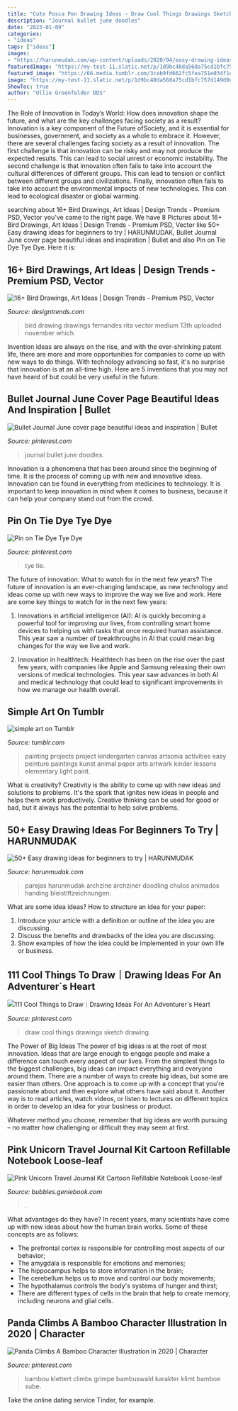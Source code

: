 ```yaml
---
title: "Cute Posca Pen Drawing Ideas ~ Draw Cool Things Drawings Sketch Drawing"
description: "Journal bullet june doodles"
date: "2023-01-09"
categories:
- "ideas"
tags: ["ideas"]
images:
- "https://harunmudak.com/wp-content/uploads/2020/04/easy-drawing-ideas-for-beginners-34-577x1024.jpg"
featuredImage: "https://my-test-11.slatic.net/p/1d9bc48da568a75cd1bfc757d149d0cd.jpg"
featured_image: "https://66.media.tumblr.com/3ceb9fd662fc5fea751e034f1e49e70f/tumblr_nvk884m28p1qzhw90o1_500.jpg"
image: "https://my-test-11.slatic.net/p/1d9bc48da568a75cd1bfc757d149d0cd.jpg"
ShowToc: true
author: "Ollie Greenfelder DDS"
---
```



The Role of Innovation in Today’s World: How does innovation shape the future, and what are the key challenges facing society as a result?
Innovation is a key component of the Future ofSociety, and it is essential for businesses, government, and society as a whole to embrace it. However, there are several challenges facing society as a result of innovation. The first challenge is that innovation can be risky and may not produce the expected results. This can lead to social unrest or economic instability. The second challenge is that innovation often fails to take into account the cultural differences of different groups. This can lead to tension or conflict between different groups and civilizations. Finally, innovation often fails to take into account the environmental impacts of new technologies. This can lead to ecological disaster or global warming.

	

		
searching about 16+ Bird Drawings, Art Ideas | Design Trends - Premium PSD, Vector you've came to the right page. We have 8 Pictures about 16+ Bird Drawings, Art Ideas | Design Trends - Premium PSD, Vector like 50+ Easy drawing ideas for beginners to try | HARUNMUDAK, Bullet Journal June cover page beautiful ideas and inspiration | Bullet and also Pin on Tie Dye Tye Dye. Here it is:
		
    
## 16+ Bird Drawings, Art Ideas | Design Trends - Premium PSD, Vector

<img loading=lazy src="https://images.designtrends.com/wp-content/uploads/2016/11/19172442/Cute-Blue-Bird-Drawing.jpg" onerror="this.onerror=null;this.src='https://tse2.mm.bing.net/th?id=OIP.eNQvplmH4bC4TZzfU8d5zgHaKP&amp;pid=15.1';" alt="16+ Bird Drawings, Art Ideas | Design Trends - Premium PSD, Vector">

_Source: designtrends.com_

>bird drawing drawings fernandes rita vector medium 13th uploaded november which. 

	

Invention ideas are always on the rise, and with the ever-shrinking patent life, there are more and more opportunities for companies to come up with new ways to do things. With technology advancing so fast, it's no surprise that innovation is at an all-time high. Here are 5 inventions that you may not have heard of but could be very useful in the future.

    
## Bullet Journal June Cover Page Beautiful Ideas And Inspiration | Bullet

<img loading=lazy src="https://i.pinimg.com/736x/c4/56/e7/c456e70e5584c50bffd0b23492c2934e.jpg" onerror="this.onerror=null;this.src='https://tse2.mm.bing.net/th?id=OIP.KIiUf_4cNelJa6dQhdHqvAHaJ3&amp;pid=15.1';" alt="Bullet Journal June cover page beautiful ideas and inspiration | Bullet">

_Source: pinterest.com_

>journal bullet june doodles. 

	

Innovation is a phenomena that has been around since the beginning of time. It is the process of coming up with new and innovative ideas. Innovation can be found in everything from medicines to technology. It is important to keep innovation in mind when it comes to business, because it can help your company stand out from the crowd.

    
## Pin On Tie Dye Tye Dye

<img loading=lazy src="https://i.pinimg.com/736x/69/32/15/693215a5f26a380d5c54154b7a9c7c2f.jpg" onerror="this.onerror=null;this.src='https://tse1.mm.bing.net/th?id=OIP.wRcTHMMzKmMILt5oC_EeygHaMu&amp;pid=15.1';" alt="Pin on Tie Dye Tye Dye">

_Source: pinterest.com_

>tye tie. 

	

The future of innovation: What to watch for in the next few years?
The future of innovation is an ever-changing landscape, as new technology and ideas come up with new ways to improve the way we live and work. Here are some key things to watch for in the next few years: 
1. Innovations in artificial intelligence (AI): AI is quickly becoming a powerful tool for improving our lives, from controlling smart home devices to helping us with tasks that once required human assistance. This year saw a number of breakthroughs in AI that could mean big changes for the way we live and work. 

2. Innovation in healthtech: Healthtech has been on the rise over the past few years, with companies like Apple and Samsung releasing their own versions of medical technologies. This year saw advances in both AI and medical technology that could lead to significant improvements in how we manage our health overall. 


    
## Simple Art On Tumblr

<img loading=lazy src="https://66.media.tumblr.com/3ceb9fd662fc5fea751e034f1e49e70f/tumblr_nvk884m28p1qzhw90o1_500.jpg" onerror="this.onerror=null;this.src='https://tse3.mm.bing.net/th?id=OIP.D4g9yPvjekk8FymN-4PiOgAAAA&amp;pid=15.1';" alt="simple art on Tumblr">

_Source: tumblr.com_

>painting projects project kindergarten canvas artsonia activities easy peinture paintings kunst animal paper arts artwork kinder lessons elementary light paint. 

	

What is creativity?
Creativity is the ability to come up with new ideas and solutions to problems. It's the spark that ignites new ideas in people and helps them work productively. Creative thinking can be used for good or bad, but it always has the potential to help solve problems.

    
## 50+ Easy Drawing Ideas For Beginners To Try | HARUNMUDAK

<img loading=lazy src="https://harunmudak.com/wp-content/uploads/2020/04/easy-drawing-ideas-for-beginners-34-577x1024.jpg" onerror="this.onerror=null;this.src='https://tse3.mm.bing.net/th?id=OIP.e775gANOo63klVheaA-DLQHaNJ&amp;pid=15.1';" alt="50+ Easy drawing ideas for beginners to try | HARUNMUDAK">

_Source: harunmudak.com_

>parejas harunmudak archzine archziner doodling chulos animados handing bleistiftzeichnungen. 

	

What are some idea ideas?
How to structure an idea for your paper:
1) Introduce your article with a definition or outline of the idea you are discussing.
2) Discuss the benefits and drawbacks of the idea you are discussing.
3) Show examples of how the idea could be implemented in your own life or business.

    
## 111 Cool Things To Draw｜Drawing Ideas For An Adventurer`s Heart

<img loading=lazy src="https://i.pinimg.com/736x/3b/d1/21/3bd12142b095344ff00e06d73e3e8217.jpg" onerror="this.onerror=null;this.src='https://tse3.mm.bing.net/th?id=OIP.Yn7GE7rP24G3o-2mV_wN0QHaJP&amp;pid=15.1';" alt="111 Cool Things to Draw｜Drawing Ideas For An Adventurer`s Heart">

_Source: pinterest.com_

>draw cool things drawings sketch drawing. 

	

The Power of Big Ideas
The power of big ideas is at the root of most innovation. Ideas that are large enough to engage people and make a difference can touch every aspect of our lives. From the simplest things to the biggest challenges, big ideas can impact everything and everyone around them.
There are a number of ways to create big ideas, but some are easier than others. One approach is to come up with a concept that you’re passionate about and then explore what others have said about it. Another way is to read articles, watch videos, or listen to lectures on different topics in order to develop an idea for your business or product.

Whatever method you choose, remember that big ideas are worth pursuing – no matter how challenging or difficult they may seem at first.

    
## Pink Unicorn Travel Journal Kit Cartoon Refillable Notebook Loose-leaf

<img loading=lazy src="https://my-test-11.slatic.net/p/1d9bc48da568a75cd1bfc757d149d0cd.jpg" onerror="this.onerror=null;this.src='https://tse1.mm.bing.net/th?id=OIP.kHq03Cc3p-0NOHm2B0sBHgHaHa&amp;pid=15.1';" alt="Pink Unicorn Travel Journal Kit Cartoon Refillable Notebook Loose-leaf">

_Source: bubbles.geniebook.com_

>. 

	

What advantages do they have?
In recent years, many scientists have come up with new ideas about how the human brain works. Some of these concepts are as follows: 
- The prefrontal cortex is responsible for controlling most aspects of our behavior; 
- The amygdala is responsible for emotions and memories; 
- The hippocampus helps to store information in the brain; 
- The cerebellum helps us to move and control our body movements; 
- The hypothalamus controls the body's systems of hunger and thirst; 
- There are different types of cells in the brain that help to create memory, including neurons and glial cells.

    
## Panda Climbs A Bamboo Character Illustration In 2020 | Character

<img loading=lazy src="https://i.pinimg.com/736x/0d/56/bf/0d56bf4ef5895211f558ad240665ca6b.jpg" onerror="this.onerror=null;this.src='https://tse4.mm.bing.net/th?id=OIP.l36K_0HAmJV6nYPLzdf-ygHaHa&amp;pid=15.1';" alt="Panda Climbs A Bamboo Character Illustration in 2020 | Character">

_Source: pinterest.com_

>bambou klettert climbs grimpe bambuswald karakter klimt bamboe sube. 

	

Take the online dating service Tinder, for example.

